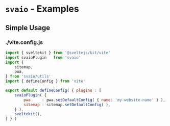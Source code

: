 # `svaio` - Examples

## Simple Usage

### ./vite.config.js

```js
import { sveltekit } from '@sveltejs/kit/vite'
import svaioPlugin   from 'svaio'
import {
	sitemap,
	pwa,
} from 'svaio/utils'
import { defineConfig } from 'vite'

export default defineConfig( { plugins : [
	svaioPlugin( {
		pwa     : pwa.setDefaultConfig( { name: 'my-website-name' } ),
		sitemap : sitemap.setDefaultConfig( ),
	} ),
	sveltekit(),
] } )

```



